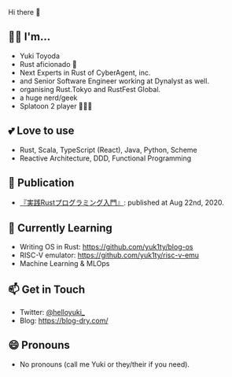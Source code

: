 Hi there 👋

## 💁‍♀️ I'm...
- Yuki Toyoda
- Rust aficionado 🦀
- Next Experts in Rust of CyberAgent, inc.
- and Senior Software Engineer working at Dynalyst as well.
- organising Rust.Tokyo and RustFest Global.
- a huge nerd/geek
- Splatoon 2 player 🦑🐙💕

## 💕 Love to use
- Rust, Scala, TypeScript (React), Java, Python, Scheme
- Reactive Architecture, DDD, Functional Programming

## 📝 Publication
- [『実践Rustプログラミング入門』](https://www.amazon.co.jp/%E5%AE%9F%E8%B7%B5Rust%E3%83%97%E3%83%AD%E3%82%B0%E3%83%A9%E3%83%9F%E3%83%B3%E3%82%B0%E5%85%A5%E9%96%80-%E5%88%9D%E7%94%B0-%E7%9B%B4%E4%B9%9F/dp/4798061700): published at Aug 22nd, 2020.

## 🌱 Currently Learning
- Writing OS in Rust: https://github.com/yuk1ty/blog-os
- RISC-V emulator: https://github.com/yuk1ty/risc-v-emu
- Machine Learning & MLOps

## 📫 Get in Touch
- Twitter: [@helloyuki_](https://twitter.com/helloyuki_)
- Blog: https://blog-dry.com/

## 😄 Pronouns
- No pronouns (call me Yuki or they/their if you need).

